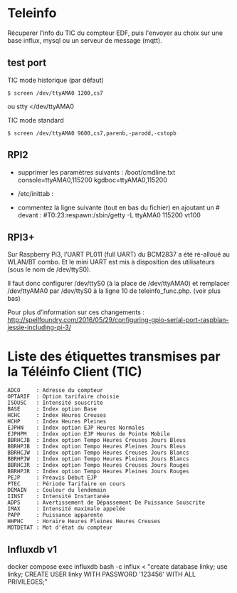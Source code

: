 # Teleinfo

 Récuperer l'info du TIC du compteur EDF, puis l'envoyer au choix sur une base influx, mysql ou un serveur de message (mqtt).


## test port

TIC mode historique (par défaut)

    $ screen /dev/ttyAMA0 1200,cs7

ou
    stty </dev/ttyAMA0

TIC mode standard

    $ screen /dev/ttyAMA0 9600,cs7,parenb,-parodd,-cstopb


## RPI2

- supprimer les paramètres suivants : /boot/cmdline.txt
  console=ttyAMA0,115200 kgdboc=ttyAMA0,115200
- /etc/inittab :

- commentez la ligne suivante (tout en bas du fichier) en ajoutant un # devant :
  #T0:23:respawn:/sbin/getty -L ttyAMA0 115200 vt100


## RPI3+
Sur Raspberry Pi3, l’UART PL011 (full UART) du BCM2837 a été ré-alloué au WLAN/BT combo. Et le mini UART est mis à disposition des utilisateurs (sous le nom de /dev/ttyS0).

Il faut donc configurer /dev/ttyS0 (à la place de /dev/ttyAMA0) et remplacer /dev/ttyAMA0 par /dev/ttyS0 à la ligne 10 de teleinfo_func.php. (voir plus bas)

Pour plus d’information sur ces changements : http://spellfoundry.com/2016/05/29/configuring-gpio-serial-port-raspbian-jessie-including-pi-3/


# Liste des étiquettes transmises par la Téléinfo Client (TIC)
```
ADCO     : Adresse du compteur
OPTARIF  : Option tarifaire choisie
ISOUSC   : Intensité souscrite
BASE     : Index option Base
HCHC     : Index Heures Creuses
HCHP     : Index Heures Pleines
EJPHN    : Index option EJP Heures Normales
EJPHPM   : Index option EJP Heures de Pointe Mobile
BBRHCJB  : Index option Tempo Heures Creuses Jours Bleus
BBRHPJB  : Index option Tempo Heures Pleines Jours Bleus
BBRHCJW  : Index option Tempo Heures Creuses Jours Blancs
BBRHPJW  : Index option Tempo Heures Pleines Jours Blancs
BBRHCJR  : Index option Tempo Heures Creuses Jours Rouges
BBRHPJR  : Index option Tempo Heures Pleines Jours Rouges
PEJP     : Préavis Début EJP
PTEC     : Période Tarifaire en cours
DEMAIN   : Couleur du lendemain
IINST    : Intensité Instantanée
ADPS     : Avertissement de Dépassement De Puissance Souscrite
IMAX     : Intensité maximale appelée
PAPP     : Puissance apparente
HHPHC    : Horaire Heures Pleines Heures Creuses
MOTDETAT : Mot d'état du compteur
```

## Influxdb v1

docker compose exec influxdb bash -c influx < "create database linky; use linky; CREATE USER linky WITH PASSWORD '123456' WITH ALL PRIVILEGES;"
